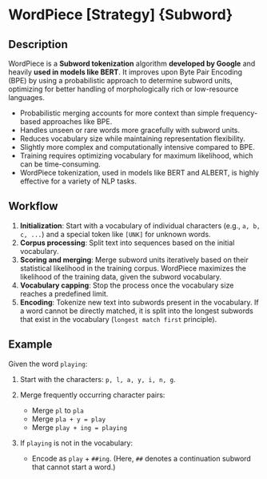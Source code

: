 # WordPiece [Strategy] {Subword}

## Description

WordPiece is a **Subword tokenization** algorithm **developed by Google** and heavily **used in models like BERT**.
It improves upon Byte Pair Encoding (BPE) by using a probabilistic approach to determine subword units, optimizing for better handling of morphologically rich or low-resource languages.

- Probabilistic merging accounts for more context than simple frequency-based approaches like BPE.
- Handles unseen or rare words more gracefully with subword units.
- Reduces vocabulary size while maintaining representation flexibility.
- Slightly more complex and computationally intensive compared to BPE.
- Training requires optimizing vocabulary for maximum likelihood, which can be time-consuming.
- WordPiece tokenization, used in models like BERT and ALBERT, is highly effective for a variety of NLP tasks.

## Workflow

1. **Initialization**: Start with a vocabulary of individual characters (e.g., `a, b, c, ...`) and a special token like `[UNK]` for unknown words.
2. **Corpus processing**: Split text into sequences based on the initial vocabulary.
3. **Scoring and merging**: Merge subword units iteratively based on their statistical likelihood in the training corpus. WordPiece maximizes the likelihood of the training data, given the subword vocabulary.
4. **Vocabulary capping**: Stop the process once the vocabulary size reaches a predefined limit.
5. **Encoding**: Tokenize new text into subwords present in the vocabulary. If a word cannot be directly matched, it is split into the longest subwords that exist in the vocabulary (`longest match first` principle).

## Example

Given the word `playing`:

1. Start with the characters: `p, l, a, y, i, n, g`.
2. Merge frequently occurring character pairs:

   - Merge `pl` to `pla`
   - Merge `pla + y = play`
   - Merge `play + ing = playing`

3. If `playing` is not in the vocabulary:

   - Encode as `play` + `##ing`. (Here, `##` denotes a continuation subword that cannot start a word.)
